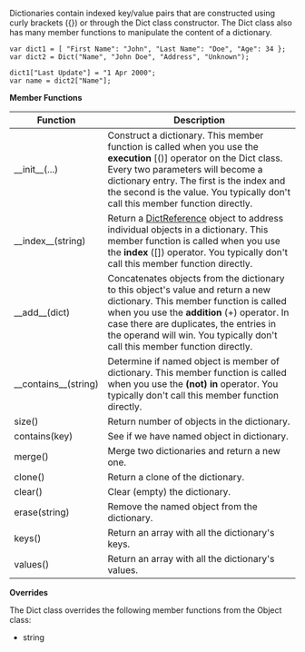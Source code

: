 Dictionaries contain indexed key/value pairs that are constructed using
curly brackets ({}) or through the Dict class constructor. The Dict class
also has many member functions to manipulate the content of a dictionary.

	var dict1 = [ "First Name": "John", "Last Name": "Doe", "Age": 34 };
	var dict2 = Dict("Name", "John Doe", "Address", "Unknown");

	dict1["Last Update"] = "1 Apr 2000";
	var name = dict2["Name"];

**Member Functions**

| Function | Description |
| ------ | ----------- |
| \_\_init__(...) | Construct a dictionary. This member function is called when you use the **execution** [()] operator on the Dict class. Every two parameters will become a dictionary entry. The first is the index and the second is the value. You typically don't call this member function directly. |
| \_\_index__(string) | Return a [DictReference](#dictreference) object to address individual objects in a dictionary. This member function is called when you use the **index** ([]) operator. You typically don't call this member function directly. |
| \_\_add__(dict) | Concatenates objects from the dictionary to this object's value and return a new dictionary. This member function is called when you use the **addition** (+) operator. In case there are duplicates, the entries in the operand will win. You typically don't call this member function directly. |
| \_\_contains__(string) | Determine if named object is member of dictionary. This member function is called when you use the **(not) in** operator. You typically don't call this member function directly. |
| size() | Return number of objects in the dictionary. |
| contains(key) | See if we have named object in dictionary. |
| merge() | Merge two dictionaries and return a new one. |
| clone() | Return a clone of the dictionary. |
| clear() | Clear (empty) the dictionary. |
| erase(string) | Remove the named object from the dictionary. |
| keys() | Return an array with all the dictionary's keys. |
| values() | Return an array with all the dictionary's values. |

**Overrides**

The Dict class overrides the following member functions from the Object class:

* string
